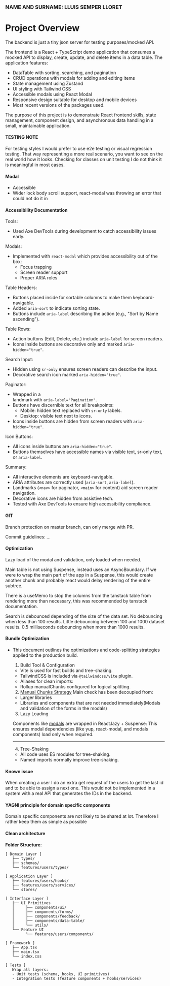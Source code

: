 ### NAME AND SURNAME: LLUIS SEMPER LLORET

# Project Overview

The backend is just a tiny json server for testing purposes/mocked API.

The frontend is a React + TypeScript demo application that consumes a mocked API to display, create, update, and delete items in a data table. The application features:

- DataTable with sorting, searching, and pagination
- CRUD operations with modals for adding and editing items
- State management using Zustand
- UI styling with Tailwind CSS
- Accessible modals using React Modal
- Responsive design suitable for desktop and mobile devices
- Most recent versions of the packages used.

The purpose of this project is to demonstrate React frontend skills, state management, component design, and asynchronous data handling in a small, maintainable application.

#### TESTING NOTE

For testing styles I would prefer to use e2e testing or visual regression testing. That way representing a more real scenario, you want to see on the real world how it looks. Checking for classes on unit testing I do not think it is meaningful in most cases.

<!-- TODO: project’s deployment, configuration and execution steps. -->

#### Modal

- Accessible
- Wider lock body scroll support, react-modal was throwing an error that could not do it in

#### Accessibility Documentation

Tools:

- Used Axe DevTools during development to catch accessibility issues early.

Modals:

- Implemented with `react-modal` which provides accessibility out of the box:
  - Focus trapping
  - Screen reader support
  - Proper ARIA roles

Table Headers:

- Buttons placed inside <th> for sortable columns to make them keyboard-navigable.
- Added `aria-sort` to indicate sorting state.
- Buttons include `aria-label` describing the action (e.g., "Sort by Name ascending").

Table Rows:

- Action buttons (Edit, Delete, etc.) include `aria-label` for screen readers.
- Icons inside buttons are decorative only and marked `aria-hidden="true"`.

Search Input:

- Hidden <label> using `sr-only` ensures screen readers can describe the input.
- Decorative search icon marked `aria-hidden="true"`.

Paginator:

- Wrapped in a <nav> landmark with `aria-label="Pagination"`.
- Buttons have discernible text for all breakpoints:
  - Mobile: hidden text replaced with `sr-only` labels.
  - Desktop: visible text next to icons.
- Icons inside buttons are hidden from screen readers with `aria-hidden="true"`.

Icon Buttons:

- All icons inside buttons are `aria-hidden="true"`.
- Buttons themselves have accessible names via visible text, sr-only text, or `aria-label`.

Summary:

- All interactive elements are keyboard-navigable.
- ARIA attributes are correctly used (`aria-sort`, `aria-label`).
- Landmarks (`<nav>` for paginator, `<main>` for content) aid screen reader navigation.
- Decorative icons are hidden from assistive tech.
- Tested with Axe DevTools to ensure high accessibility compliance.

#### GIT

Branch protection on master branch, can only merge with PR.

Commit guidelines: ...

#### Optimization

Lazy load of the modal and validation, only loaded when needed.

Main table is not using Suspense, instead uses an AsyncBoundary. If we were to wrap the main part of the app in a Suspense, this would create another chunk and probably react would delay rendering of the entire subtree.

There is a useMemo to stop the columns from the tanstack table from rendering more than necessary, this was recommended by tanstack documentation.

Search is debounced depending of the size of the data set. No debouncing when less than 100 results. Little debouncing between 100 and 1000 dataset results. 0.5 milliseconds debouncing when more than 1000 results.

#### Bundle Optimization

- This document outlines the optimizations and code-splitting strategies applied to the production build.

  1.  Build Tool & Configuration

  - Vite is used for fast builds and tree-shaking.
  - TailwindCSS is included via `@tailwindcss/vite` plugin.
  - Aliases for clean imports:
  - Rollup manualChunks configured for logical splitting.

  2.  [Manual Chunks Strategy](vite.config.ts)
      Main check has been decoupled from:

  - Larger libraries
  - Libraries and components that are not needed immediately(Modals and validation of the forms in the modals)

  3.  Lazy Loading

  Components like [modals](/src/components/ui/modal/ModalShell.tsx) are wrapped in React.lazy + Suspense:
  This ensures modal dependencies (like yup, react-modal, and modals components) load only when required.

  ***

  4.  Tree-Shaking

  - All code uses ES modules for tree-shaking.
  - Named imports normally improve tree-shaking.

#### Known issue

When creating a user I do an extra get request of the users to get the last id and to be able to assign a next one. This would not be implemented in a system with a real API that generates the IDs in the backend.

#### YAGNI principle for domain specific components

Domain specific components are not likely to be shared at lot. Therefore I rather keep them as simple as possible

#### Clean architecture

**Folder Structure**:

```
[ Domain Layer ]
   ├── types/
   ├── schemas/
   └── features/users/types/

[ Application Layer ]
   ├── features/users/hooks/
   ├── features/users/services/
   └── stores/

[ Interface Layer ]
   ├── UI Primitives
   │     ├── components/ui/
   │     ├── components/forms/
   │     ├── components/feedback/
   │     ├── components/data-table/
   │     └── utils/
   └── Feature UI
         └── features/users/components/

[ Framework ]
   ├── App.tsx
   ├── main.tsx
   └── index.css

[ Tests ]
   Wrap all layers:
   - Unit tests (schema, hooks, UI primitives)
   - Integration tests (feature components + hooks/services)

```

